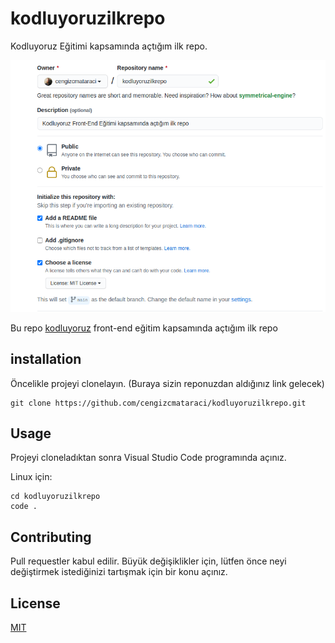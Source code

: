 # kodluyoruzilkrepo
Kodluyoruz Eğitimi kapsamında açtığım ilk repo.

![görsel](https://github.com/Kodluyoruz/taskforce/blob/main/git/odev1/figures/github.png?raw=true)

Bu repo [kodluyoruz](https://www.kodluyoruz.org/) front-end eğitim kapsamında açtığım ilk repo
## installation
Öncelikle projeyi clonelayın. (Buraya sizin reponuzdan aldığınız link gelecek)

```
git clone https://github.com/cengizcmataraci/kodluyoruzilkrepo.git
```

## Usage
Projeyi cloneladıktan sonra Visual Studio Code programında açınız.

Linux için:

```linux
cd kodluyoruzilkrepo
code .
```

## Contributing
Pull requestler kabul edilir. Büyük değişiklikler için, lütfen önce neyi değiştirmek istediğinizi tartışmak için bir konu açınız.

## License
[MIT](https://choosealicense.com/licenses/mit/)

